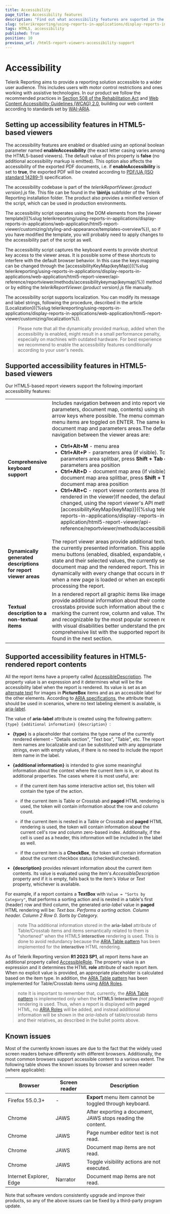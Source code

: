 ```yaml
---
title: Accessibility
page_title: Accessibility features
description: "Find out what accessibility features are suported in the HTML5-based viewers and HTML5-rendered report contents. Understand how to set up accessibility and what its known limitations are."
slug: telerikreporting/using-reports-in-applications/display-reports-in-applications/web-application/accessibility
tags: HTML5, accessibility
published: True
position: 10
previous_url: /html5-report-viewers-accessibility-support
---
```

<style>
table th:first-of-type {
    width: 30%;
}
</style>

# Accessibility

Telerik Reporting aims to provide a reporting solution accessible to a wider user audience. This includes users with motor control restrictions and ones working with assistive technologies. In our product we follow the recommended practices in [Section 508 of the Rehabilitation Act](http://www.section508.gov/) and [Web Content Accessibility Guidelines (WCAG) 2.0](https://www.w3.org/TR/WCAG20/), building our web content according to standards set by [WAI-ARIA](https://www.w3.org/WAI/ARIA/apg/).

## Setting up accessibility features in HTML5-based viewers

The accessibility features are enabled or disabled using an optional boolean parameter named __enableAccessibility__ (the exact letter casing varies among the HTML5-based viewers). The default value of this property is __false__ (no additional accessibility markup is emitted). This option also affects the accessibility of the exported PDF documents, i.e. if __enableAccessibility__ is set to __true__, the exported PDF will be created according to [PDF/UA (ISO standard 14289-1)](https://en.wikipedia.org/wiki/PDF/UA) specification.

The accessibility codebase is part of the *telerikReportViewer.{product version}.js* file. This file can be found in the __\bin\js__ subfolder of the Telerik Reporting installation folder. The product also provides a minified version of the script, which can be used in production environments.

The accessibility script operates using the DOM elements from the [viewer template]({%slug telerikreporting/using-reports-in-applications/display-reports-in-applications/web-application/html5-report-viewer/customizing/styling-and-appearance/templates-overview%}), so if you have modified the template, you will probably need to apply changes to the accessibility part of the script as well.

The accessibility script captures the keyboard events to provide shortcut key access to the viewer areas. It is possible some of these shortcuts to interfere with the default browser behavior. In this case the keys mapping can be changed through the [accessibilityKeyMap(keyMap)]({%slug telerikreporting/using-reports-in-applications/display-reports-in-applications/web-application/html5-report-viewer/api-reference/reportviewer/methods/accessibilitykeymap(keymap)%}) method or by editing the *telerikReportViewer.{product version}.js* file manually.

The accessibility script supports localization. You can modify its message and label strings, following the procedure, described in the article [Localization]({%slug telerikreporting/using-reports-in-applications/display-reports-in-applications/web-application/html5-report-viewer/customizing/localization%}).

> Please note that all the dynamically provided markup, added when the accessibility is enabled, might result in a small performance penalty, especially on machines with outdated hardware. For best experience we recommend to enable the accessibility features conditionally according to your user's needs.


## Supported accessibility features in HTML5-based viewers

Our HTML5-based report viewers support the following important accessibility features:

|   |   |
| ------ | ------ |
| __Comprehensive keyboard support__ |Includes navigation between and into report viewer areas (menu, parameters, document map, contents) using shortcut keys, TAB or arrow keys where possible. The menu commands and expandable menu items are toggled on ENTER. The same key mapping is applied to document map and parameters areas.The default shortcut keys for navigation between the viewer areas are:<ul><li>__Ctrl+Alt+M__ - menu area</li><li>__Ctrl+Alt+P__ - parameters area (if visible). To navigate to the parameters area splitbar, press __Shift + Tab__ or __Tab__ based on the parameters area position</li><li>__Ctrl+Alt+D__ - document map area (if visible). To navigate the document map area splitbar, press __Shift + Tab__ or __Tab__ based on the document map area position</li><li>__Ctrl+Alt+C__ - report viewer contents area (the report currently rendered in the viewer)If needed, the default key mapping can be changed, using the report viewer's API method [accessibilityKeyMap(keyMap)]({%slug telerikreporting/using-reports-in-applications/display-reports-in-applications/web-application/html5-report-viewer/api-reference/reportviewer/methods/accessibilitykeymap(keymap)%}).</li></ul>|
| __Dynamically generated descriptions for report viewer areas__ |The report viewer areas provide additional textual details that reflect the currently presented information. This applies to the state of the menu buttons (enabled, disabled, expandable, etc.), the parameters state and their selected values, the currently selected node from document map and the rendered report. This information refreshes dynamically with every change that occurs in the viewer - for example when a new page is loaded or when an exception is thrown while processing the report.|
| __Textual description to a non-textual items__ |In a rendered report all graphic items like images, maps and charts provide additional information about their contents. Tables and crosstabs provide such information about the currently focused cell, marking the current row, column and value. These details are visible and recognizable by the most popular screen readers to help users with visual disabilities better understand the presented report. A comprehensive list with the supported report items features can be found in the next section.|


## Supported accessibility features in HTML5-rendered report contents

All the report items have a property called [AccessibleDescription](/reporting/api/Telerik.Reporting.ReportItemBase#Telerik_Reporting_ReportItemBase_AccessibleDescription). The property value is an expression and it determines what will be the accessibility label when the report is rendered. Its value is set as an [alternate text](https://www.w3schools.com/tags/att_img_alt.asp) for images in __PictureBox__ items and as an accessible label for the other elements. According to [ARIA specifications](https://developer.mozilla.org/en-US/docs/Web/Accessibility/ARIA), the attribute that should be used in scenarios, where no text labeling element is available, is [aria-label](https://developer.mozilla.org/en-US/docs/Web/Accessibility/ARIA/Attributes/aria-label). 

The value of __aria-label__ attribute is created using the following pattern: `{type} {additional information} {description} `: 

* __{type}__ is a placeholder that contains the type name of the currently rendered element - "Details section", "Text box", "Table", etc. The report item names are localizable and can be substituted with any appropriate strings, even with empty values, if there is no need to include the report item name in the label. 

* __{additional information}__ is intended to give some meaningful information about the context where the current item is in, or about its additional properties. The cases where it is most useful, are: 

   + if the current item has some interactive action set, this token will contain the type of the action.
   
   + if the current item is Table or Crosstab and **paged** HTML rendering is used, the token will contain information about the row and column count.
   
   + if the current item is nested in a Table or Crosstab and **paged** HTML rendering is used, the token will contain information about the current cell's row and column zero-based index. Additionally, if the cell is used as a header, this information will be included in the label as well.
   
   + if the current item is a __CheckBox__, the token will contain information about the current checkbox status (checked/unchecked).

* __{description}__ provides relevant information about the current item contents. Its value is evaluated using the item's *AccessibleDescription* property and if it is empty, falls back to the item's *Value* or *Text* property, whichever is available. 

For example, if a report contains a __TextBox__ with `Value = "Sorts by Category"`, that performs a sorting action and is nested in a table's first (header) row and third column, the generated *aria-label* value in **paged** HTML rendering will be: *Text box. Performs a sorting action. Column header. Column 2 Row 0. Sorts by Category.*

>note Tha additional information stored in the __aria-label__ attribute of Table/Crosstab items and items semantically related to them is "shortened" when the HTML5 **interactive** rendering is used. This is done to avoid redundancy because the [ARIA Table pattern](https://www.w3.org/WAI/ARIA/apg/patterns/table/) has been implemented for the **interactive** HTML rendering.

As of Telerik Reporting version __R1 2023 SP1__, all report items have an additional property called [AccessibleRole](/reporting/api/Telerik.Reporting.ReportItemBase#Telerik_Reporting_ReportItemBase_AccessibleRole). The property value is an expression and it determines the HTML __role__ attribute of each report item. When no explicit value is provided, an appropriate placeholder is calculated based on the item type. In addition, the [ARIA Table pattern](https://www.w3.org/WAI/ARIA/apg/patterns/table/) has been implemented for Table/Crosstab items using [ARIA Roles](https://developer.mozilla.org/en-US/docs/Web/Accessibility/ARIA/Roles).

>note It is important to remember that, currently, the [ARIA Table pattern](https://www.w3.org/WAI/ARIA/apg/patterns/table/) is implemented only when the **HTML5 Interactive** *(not paged)* rendering is used. Thus, when a report is displayed with **paged** HTML, no [ARIA Roles](https://developer.mozilla.org/en-US/docs/Web/Accessibility/ARIA/Roles) will be added, and instead additional information will be shown in the *aria-labels* of table/crosstab items and their relatives, as described in the bullet points above.

## Known issues

Most of the currently known issues are due to the fact that the widely used screen readers behave differently with different browsers. Additionally, the most common browsers support accessible content to a various extent. The following table shows the known issues by browser and screen reader (where applicable): 


| Browser | Screen reader | Description |
| ------ | ------ | ------ |
|Firefox 55.0.3+|-| __Export__ menu item cannot be toggled through keyboard.|
|Chrome|JAWS|After exporting a document, JAWS stops reading the content.|
|Chrome|JAWS|Page number editor text is not read.|
|Chrome|JAWS|Document map items are not read.|
|Chrome|JAWS|Toggle visibility actions are not executed.|
|Internet Explorer, Edge|Narrator|Document map items are not read.|


Note that software vendors consistently upgrade and improve their products, so any of the above issues can be fixed by a third-party program update.
